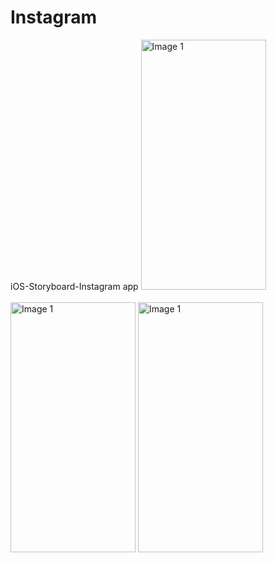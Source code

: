 # Instagram
iOS-Storyboard-Instagram app
<img src="https://github.com/Captain-Yellow/Instagram/assets/50849702/37ea10c8-37b9-4aba-8fc8-3fda0280edb4" width="200" height="400" alt="Image 1">
<br><br>
<img src="https://github.com/Captain-Yellow/Instagram/assets/50849702/cb99342e-eba5-4d2f-a1c2-c90700aadbe7" width="200" height="400" alt="Image 1">
<img src="https://github.com/Captain-Yellow/Instagram/assets/50849702/dfaecb66-9226-4f09-b1e9-ee174abfd62b" width="200" height="400" alt="Image 1">
